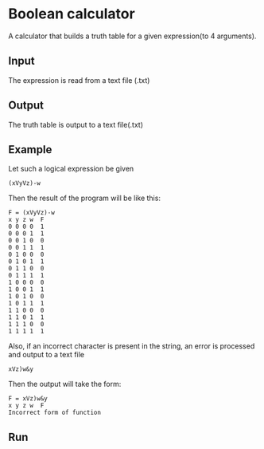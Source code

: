 # Boolean calculator

A calculator that builds a truth table for a given expression(to 4 arguments).

## Input
The expression is read from a text file (.txt)

## Output
The truth table is output to a text file(.txt)

## Example 
Let such a logical expression be given
```
(xVyVz)-w
```
Then the result of the program will be like this:
```
F = (xVyVz)-w
x y z w  F
0 0 0 0  1
0 0 0 1  1
0 0 1 0  0
0 0 1 1  1
0 1 0 0  0
0 1 0 1  1
0 1 1 0  0
0 1 1 1  1
1 0 0 0  0
1 0 0 1  1
1 0 1 0  0
1 0 1 1  1
1 1 0 0  0
1 1 0 1  1
1 1 1 0  0
1 1 1 1  1
```
Also, if an incorrect character is present in the string, an error is processed and output to a text file
```
xVz)w&y
```
Then the output will take the form:
```
F = xVz)w&y
x y z w  F
Incorrect form of function
```

## Run
``` go run main.go
```
